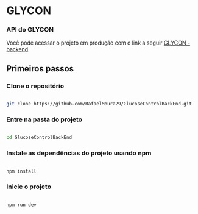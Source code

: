 # GLYCON

### API do GLYCON
  
Você pode acessar o projeto em produção com o link a seguir
[GLYCON - backend](https://glucosecontrolapp.herokuapp.com/)

## Primeiros passos

### Clone o repositório

```sh

git clone https://github.com/RafaelMoura29/GlucoseControlBackEnd.git

```

### Entre na pasta do projeto

```sh

cd GlucoseControlBackEnd

```

### Instale as dependências do projeto usando npm

```sh

npm install

```

### Inicie o projeto

```sh

npm run dev

```